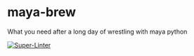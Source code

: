 # maya-brew
What you need after a long day of wrestling with maya python



[![Super-Linter](https://github.com/mortenbohne/maya-brew/actions/workflows/linter.yml/badge.svg)](https://github.com/marketplace/actions/super-linter)